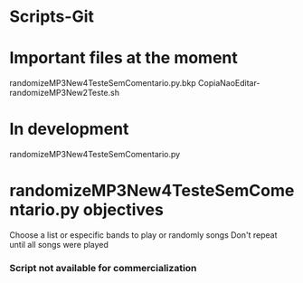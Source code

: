 # Scripts-Git
# Important files at the moment
randomizeMP3New4TesteSemComentario.py.bkp
CopiaNaoEditar-randomizeMP3New2Teste.sh
# In development
randomizeMP3New4TesteSemComentario.py

# randomizeMP3New4TesteSemComentario.py objectives
Choose a list or especific bands to play or randomly songs
Don't repeat until all songs were played

### Script not available for commercialization
